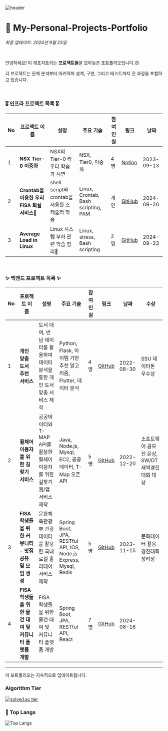 ![header](https://capsule-render.vercel.app/api?type=waving&color=00ACEE&height=300&section=header&text=HyeonWooPark&fontSize=70&fontColor=FFFFFF&animation=fadeIn&fontAlignY=38&descAlignY=55&descAlign=80)


# 🤔 My-Personal-Projects-Portfolio

*최종 업데이트: 2024년 9월 23일*

<br>

안녕하세요! 이 레포지토리는 **프로젝트들**을 모아놓은 포트폴리오입니다.😊 <br>

각 프로젝트는 문제 분석부터 아키텍처 설계, 구현, 그리고 테스트까지 전 과정을 포함하고 있습니다. 

<br>

### 🎖️ 인프라 프로젝트 목록 🎖️

| No | 프로젝트 이름                     | 설명                                        | 주요 기술                       | 참여 인원 | 링크                                                                                   | 날짜        |
|----|----------------------------------|-------------------------------------------|--------------------------------|-----------|----------------------------------------------------------------------------------------|-------------|
| 1  | **NSX Tier-0 이중화**            | NSX의 Tier-0 라우터 학습과 시연          | NSX, Tier0, 이중화              | 4명       | [Notion](https://www.notion.so/FISA-1-2a56edb233994f83a78e0eba881c5276?pvs=4) | 2023-09-13  |
| 2  | **Crontab을 이용한 우리 FISA 퇴실 서비스🎨** | shell script와 crontab을 사용한 스케줄러 학습 | Linux, Crontab, Bash scripting, PAM | 개인      | [GitHub](https://github.com/smartcow99/crontab/tree/main)                      | 2024-09-20  |
| 3  | **Average Load in Linux**        | Linux 시스템 부하 관련 학습 정리👀          | Linux, stress, Bash scripting  | 2명       | [GitHub](https://github.com/smartcow99/Average-Load-in-Linux)                   | 2024-09-23  |

<br>

### ✨ 백엔드 프로젝트 목록 ✨

| No | 프로젝트 이름                                 | 설명                                                                                 | 주요 기술                                                                  | 참여 인원 | 링크                                                                                   | 날짜        | 수상                          |
|----|----------------------------------------------|------------------------------------------------------------------------------------|---------------------------------------------------------------------------|-----------|----------------------------------------------------------------------------------------|-------------|-------------------------------|
| 1  | **개인 맞춤 도서 추천 서비스**                | 도서 대여, 반납 데이터를 활용하여 데이터 분석을 통한 개인 도서 맞춤 서비스 제작   | Python, Flask, 아이템 기반 추천 알고리즘, Flutter, 데이터 분석        | 4명       | [GitHub](https://github.com/smartcow99/IEEE)                                   | 2022-08-30  | SSU 데이터톤 우수상           |
| 2  | **휠체어 이용자를 위한 길 찾기 서비스**      | 공공데이터와 T-MAP API를 활용한 휠체어 이용자를 위한 길찾기 웹/앱 서비스 제작   | Java, Node.js, Mysql, EC2, 공공데이터, T-Map 오픈 API                 | 5명       | [GitHub](https://github.com/smartcow99/wheel-safe)                             | 2022-12-20  | 소프트웨어 공모전 은상, SW/DT 새싹경진대회 대상 |
| 3  | **FISA 학생들을 위한 커뮤니티 - 맛집 공유 및 모임 생성** | 문화체육관광부 관광 데이터를 활용한 국내 로컬 홀리데이 서비스 제작            | Spring Boot, JPA, RESTful API, IOS, Node.js Express, Mysql, Redis   | 5명       | [GitHub](https://github.com/LocalHoliday/LocalHoliday-Server)                  | 2023-11-15  | 문화데이터 활용 경진대회 장려상 |
| 4  | **FISA 학생들을 위한 물건 대여 및 커뮤니티 플랫폼 개발** | FISA 학생들을 위한 물건 대여 및 커뮤니티 플랫폼 개발                           | Spring Boot, JPA, RESTful API, React                                   | 7명       | [GitHub](https://github.com/yuwankang/FISA-Land)                               | 2024-08-16  |                               |


---

이 포트폴리오는 지속적으로 업데이트됩니다.

### Algorithm Tier
[![solved.ac tier](http://mazassumnida.wtf/api/v2/generate_badge?boj=smacow)](https://solved.ac/smacow)

### 🚌 Top Langs
![Top Langs](https://github-readme-stats.vercel.app/api/top-langs/?username=smartcow99&layout=donut)

